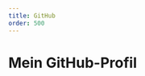 ```yaml
---
title: GitHub
order: 500
---
```

<script setup>
import { VPTeamMembers } from 'vitepress/theme'

const members = [
  {
    avatar: 'https://github.com/mariushau01.png',
    name: 'Marius Hau',
    title: 'Schüler an der BHAK Zell am See',
    links: [
      { icon: 'github', link: 'https://github.com/mariushau01' },
    ]
  }
]
</script>

# Mein GitHub-Profil

<VPTeamMembers size="small" :members="members" />
